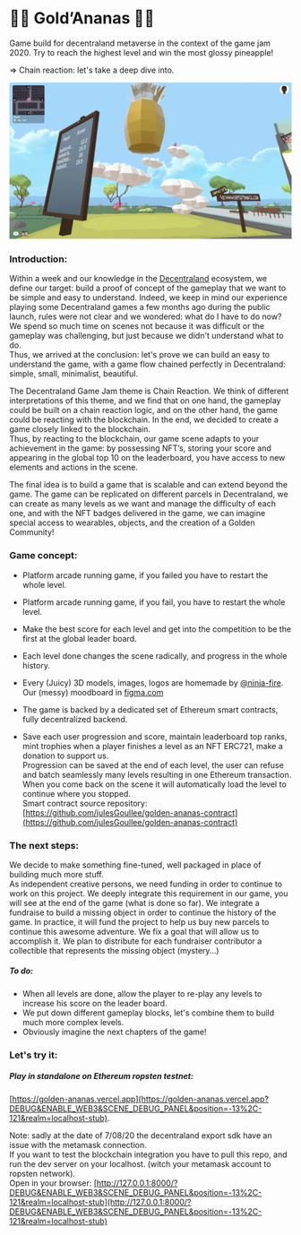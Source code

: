 :pineapple::pineapple: Gold’Ananas :pineapple::pineapple:
=============

Game build for decentraland metaverse in the context of the game jam 2020.
Try to reach the highest level and win the most glossy pineapple!  

=> Chain reaction: let's take a deep dive into.

![alt text](https://github.com/julesGoullee/golden-ananas/blob/master/screenshots/screenStart.png "screenStart")

### Introduction:

Within a week and our knowledge in the [Decentraland](https://decentraland.org) ecosystem, we define our target: build a proof of concept of the gameplay that we want to be simple and easy to understand. 
Indeed, we keep in mind our experience playing some Decentraland games a few months ago during the public launch, rules were not clear and we wondered: what do I have to do now? We spend so much time on scenes not because it was difficult or the gameplay was challenging, but just because we didn't understand what to do.  
Thus, we arrived at the conclusion: let's prove we can build an easy to understand the game, with a game flow chained perfectly in Decentraland: simple, small, minimalist, beautiful.  


The Decentraland Game Jam theme is Chain Reaction. We think of different interpretations of this theme, and we find that on one hand, the gameplay could be built on a chain reaction logic, and on the other hand, the game could be reacting with the blockchain. In the end, we decided to create a game closely linked to the blockchain.  
Thus, by reacting to the blockchain, our game scene adapts to your achievement in the game: by possessing NFT’s, storing your score and appearing in the global top 10 on the leaderboard, you have access to new elements and actions in the scene.


The final idea is to build a game that is scalable and can extend beyond the game. The game can be replicated on different parcels in Decentraland, we can create as many levels as we want and manage the difficulty of each one, and with the NFT badges delivered in the game, we can imagine special access to wearables, objects, and the creation of a Golden Community! 


### Game concept:

- Platform arcade running game, if you failed you have to restart the whole level.  
- Platform arcade running game, if you fail, you have to restart the whole level.
- Make the best score for each level and get into the competition to be the first at the global leader board.
- Each level done changes the scene radically, and progress in the whole history.
- Every (Juicy) 3D models, images, logos are homemade by [@ninja-fire](https://github.com/ninja-fire). Our (messy) moodboard in [figma.com](https://www.figma.com/file/kkYNHc3aGHDSNXKWw6peBi/goldananas?node-id=1%3A2)  
- The game is backed by a dedicated set of Ethereum smart contracts, fully decentralized backend.

- Save each user progression and score, maintain leaderboard top ranks, mint trophies when a player finishes a level as an NFT ERC721, make a donation to support us.  
Progression can be saved at the end of each level, the user can refuse and batch seamlessly many levels resulting in one Ethereum transaction.
When you come back on the scene it will automatically load the level to continue where you stopped.  
Smart contract source repository: [https://github.com/julesGoullee/golden-ananas-contract](https://github.com/julesGoullee/golden-ananas-contract)


### The next steps:

We decide to make something fine-tuned, well packaged in place of building much more stuff.  
As independent creative persons, we need funding in order to continue to work on this project. 
We deeply integrate this requirement in our game, you will see at the end of the game (what is done so far). 
We integrate a fundraise to build a missing object in order to continue the history of the game. 
In practice, it will fund the project to help us buy new parcels to continue this awesome adventure. 
We fix a goal that will allow us to accomplish it. 
We plan to distribute for each fundraiser contributor a collectible that represents the missing object (mystery…)

##### To do:
	
- When all levels are done, allow the player to re-play any levels to increase his score on the leader board.  
- We put down different gameplay blocks, let's combine them to build much more complex levels.  
- Obviously imagine the next chapters of the game!  

### Let's try it:

##### Play in standalone on Ethereum ropsten testnet: 
[https://golden-ananas.vercel.app](https://golden-ananas.vercel.app?DEBUG&ENABLE_WEB3&SCENE_DEBUG_PANEL&position=-13%2C-121&realm=localhost-stub).  

Note: sadly at the date of 7/08/20 the decentraland export sdk have an issue with the metamask connection.  
If you want to test the blockchain integration you have to pull this repo, and run the dev server on your localhost. (witch  your metamask account to ropsten network).  
Open in your browser: 
[http://127.0.0.1:8000/?DEBUG&ENABLE_WEB3&SCENE_DEBUG_PANEL&position=-13%2C-121&realm=localhost-stub](http://127.0.0.1:8000/?DEBUG&ENABLE_WEB3&SCENE_DEBUG_PANEL&position=-13%2C-121&realm=localhost-stub)
